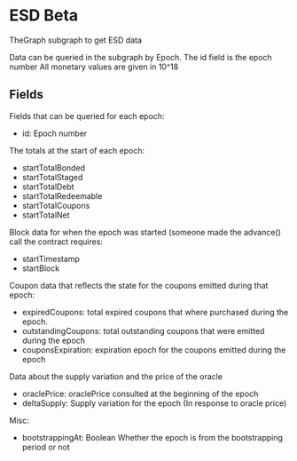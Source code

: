 # ESD Beta
TheGraph subgraph to get ESD data

Data can be queried in the subgraph by Epoch. The id field is the epoch number
All monetary values are given in 10^18 

## Fields
Fields that can be queried for each epoch:
  * id: Epoch number

The totals at the start of each epoch:
  * startTotalBonded
  * startTotalStaged
  * startTotalDebt
  * startTotalRedeemable
  * startTotalCoupons
  * startTotalNet

Block data for when the epoch was started (someone made the advance() call the contract requires:
  * startTimestamp
  * startBlock

Coupon data that reflects the state for the coupons emitted during that epoch:
  * expiredCoupons:  total expired coupons that where purchased during the epoch.
  * outstandingCoupons: total outstanding coupons that were emitted during the epoch 
  * couponsExpiration: expiration epoch for the coupons emitted during the epoch

Data about the supply variation and the price of the oracle
  * oraclePrice: oraclePrice consulted at the beginning of the epoch
  * deltaSupply: Supply variation for the epoch (In response to oracle price)

Misc:
  * bootstrappingAt: Boolean Whether the epoch is from the bootstrapping period or not
